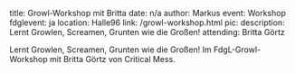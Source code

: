 title: Growl-Workshop mit Britta
date: n/a
author: Markus
event: Workshop
fdglevent: ja
location: Halle96
link: /growl-workshop.html
pic:
description: Lernt Growlen, Screamen, Grunten wie die Großen! 
attending: Britta Görtz

Lernt Growlen, Screamen, Grunten wie die Großen! 
Im FdgL-Growl-Workshop mit Britta Görtz von Critical Mess.